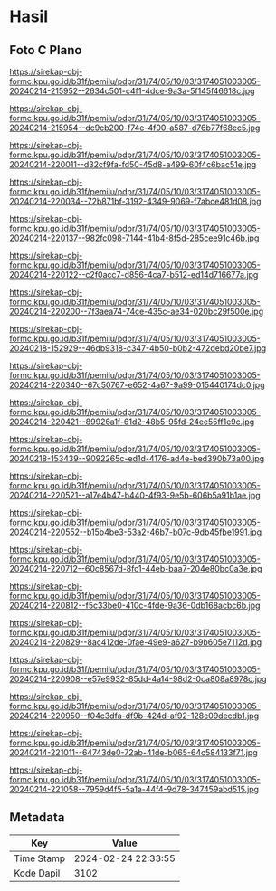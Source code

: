 # Hasil

## Foto C Plano

https://sirekap-obj-formc.kpu.go.id/b31f/pemilu/pdpr/31/74/05/10/03/3174051003005-20240214-215952--2634c501-c4f1-4dce-9a3a-5f145f46618c.jpg

https://sirekap-obj-formc.kpu.go.id/b31f/pemilu/pdpr/31/74/05/10/03/3174051003005-20240214-215954--dc9cb200-f74e-4f00-a587-d76b77f68cc5.jpg

https://sirekap-obj-formc.kpu.go.id/b31f/pemilu/pdpr/31/74/05/10/03/3174051003005-20240214-220011--d32cf9fa-fd50-45d8-a499-60f4c6bac51e.jpg

https://sirekap-obj-formc.kpu.go.id/b31f/pemilu/pdpr/31/74/05/10/03/3174051003005-20240214-220034--72b871bf-3192-4349-9069-f7abce481d08.jpg

https://sirekap-obj-formc.kpu.go.id/b31f/pemilu/pdpr/31/74/05/10/03/3174051003005-20240214-220137--982fc098-7144-41b4-8f5d-285cee91c46b.jpg

https://sirekap-obj-formc.kpu.go.id/b31f/pemilu/pdpr/31/74/05/10/03/3174051003005-20240214-220122--c2f0acc7-d856-4ca7-b512-ed14d716677a.jpg

https://sirekap-obj-formc.kpu.go.id/b31f/pemilu/pdpr/31/74/05/10/03/3174051003005-20240214-220200--7f3aea74-74ce-435c-ae34-020bc29f500e.jpg

https://sirekap-obj-formc.kpu.go.id/b31f/pemilu/pdpr/31/74/05/10/03/3174051003005-20240218-152929--46db9318-c347-4b50-b0b2-472debd20be7.jpg

https://sirekap-obj-formc.kpu.go.id/b31f/pemilu/pdpr/31/74/05/10/03/3174051003005-20240214-220340--67c50767-e652-4a67-9a99-015440174dc0.jpg

https://sirekap-obj-formc.kpu.go.id/b31f/pemilu/pdpr/31/74/05/10/03/3174051003005-20240214-220421--89926a1f-61d2-48b5-95fd-24ee55ff1e9c.jpg

https://sirekap-obj-formc.kpu.go.id/b31f/pemilu/pdpr/31/74/05/10/03/3174051003005-20240218-153439--9092265c-ed1d-4176-ad4e-bed390b73a00.jpg

https://sirekap-obj-formc.kpu.go.id/b31f/pemilu/pdpr/31/74/05/10/03/3174051003005-20240214-220521--a17e4b47-b440-4f93-9e5b-606b5a91b1ae.jpg

https://sirekap-obj-formc.kpu.go.id/b31f/pemilu/pdpr/31/74/05/10/03/3174051003005-20240214-220552--b15b4be3-53a2-46b7-b07c-9db45fbe1991.jpg

https://sirekap-obj-formc.kpu.go.id/b31f/pemilu/pdpr/31/74/05/10/03/3174051003005-20240214-220712--60c8567d-8fc1-44eb-baa7-204e80bc0a3e.jpg

https://sirekap-obj-formc.kpu.go.id/b31f/pemilu/pdpr/31/74/05/10/03/3174051003005-20240214-220812--f5c33be0-410c-4fde-9a36-0db168acbc6b.jpg

https://sirekap-obj-formc.kpu.go.id/b31f/pemilu/pdpr/31/74/05/10/03/3174051003005-20240214-220829--8ac412de-0fae-49e9-a627-b9b605e7112d.jpg

https://sirekap-obj-formc.kpu.go.id/b31f/pemilu/pdpr/31/74/05/10/03/3174051003005-20240214-220908--e57e9932-85dd-4a14-98d2-0ca808a8978c.jpg

https://sirekap-obj-formc.kpu.go.id/b31f/pemilu/pdpr/31/74/05/10/03/3174051003005-20240214-220950--f04c3dfa-df9b-424d-af92-128e09decdb1.jpg

https://sirekap-obj-formc.kpu.go.id/b31f/pemilu/pdpr/31/74/05/10/03/3174051003005-20240214-221011--64743de0-72ab-41de-b065-64c584133f71.jpg

https://sirekap-obj-formc.kpu.go.id/b31f/pemilu/pdpr/31/74/05/10/03/3174051003005-20240214-221058--7959d4f5-5a1a-44f4-9d78-347459abd515.jpg


## Metadata

| Key        | Value               |
| ---------- | ------------------- |
| Time Stamp | 2024-02-24 22:33:55 |
| Kode Dapil | 3102                |



